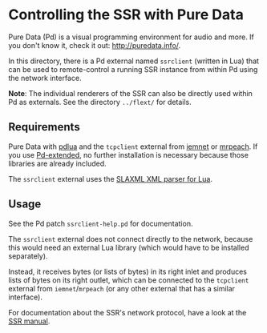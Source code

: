 Controlling the SSR with Pure Data
==================================

Pure Data (Pd) is a visual programming environment for audio and more.
If you don't know it, check it out: http://puredata.info/.

In this directory, there is a Pd external named `ssrclient` (written in Lua)
that can be used to remote-control a running SSR instance from within Pd using
the network interface.

**Note**: The individual renderers of the SSR can also be directly used within
Pd as externals.  See the directory `../flext/` for details.

Requirements
------------

Pure Data with [pdlua][] and the `tcpclient` external from [iemnet][] or
[mrpeach][].
If you use [Pd-extended][], no further installation is necessary because
those libraries are already included.

[pdlua]: http://puredata.info/downloads/pdlua
[iemnet]: http://puredata.info/downloads/iemnet
[mrpeach]: http://pure-data.cvs.sourceforge.net/pure-data/externals/mrpeach/net/
[Pd-extended]: http://puredata.info/downloads/pd-extended

The `ssrclient` external uses the
[SLAXML XML parser for Lua](http://github.com/Phrogz/SLAXML).

Usage
-----

See the Pd patch `ssrclient-help.pd` for documentation.

The `ssrclient` external does not connect directly to the network, because this
would need an external Lua library (which would have to be installed
separately).

Instead, it receives bytes (or lists of bytes) in its right inlet and produces
lists of bytes on its right outlet, which can be connected to the `tcpclient`
external from `iemnet`/`mrpeach` (or any other external that has a similar
interface).

For documentation about the SSR's network protocol, have a look at the
[SSR manual](http://ssr.rtfd.org/en/latest/network.html).

<!--
vim:textwidth=80
-->
